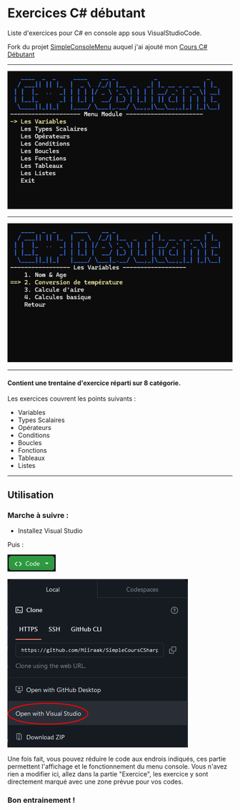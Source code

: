 # Exercices C# débutant 
Liste d'exercices pour C# en console app sous VisualStudioCode. 

Fork du projet [SimpleConsoleMenu](https://github.com/Bobandy/SimpleConsoleMenu) auquel j'ai ajouté mon [Cours C# Débutant](https://github.com/Miiraak/ExercicesCSharpConsoleApp)
______________________________________________
![alt tag](https://github.com/Miiraak/SimpleCoursCSharp/blob/master/Images/menuModule.png)
______________________________________________
![alt tag](https://github.com/Miiraak/SimpleCoursCSharp/blob/master/Images/menuExercice.png)
______________________________________________


#### Contient une trentaine d'exercice réparti sur 8 catégorie.
Les exercices couvrent les points suivants :
- Variables
- Types Scalaires
- Opérateurs
- Conditions
- Boucles
- Fonctions
- Tableaux
- Listes
_______________________________
  
 
## Utilisation
### Marche à suivre :
- Installez Visual Studio

Puis :

![alt tag](https://github.com/Miiraak/SimpleCoursCSharp/blob/master/Images/codeButton.png)

![alt tag](https://github.com/Miiraak/SimpleCoursCSharp/blob/master/Images/toVisualStudio.png)

Une fois fait, vous pouvez réduire le code aux endrois indiqués, ces partie permettent l'affichage et le fonctionnement du menu console.
Vous n'avez rien a modifier ici, allez dans la partie "Exercice", les exercice y sont directement marqué avec une zone prévue pour vos codes.

### Bon entrainement !

